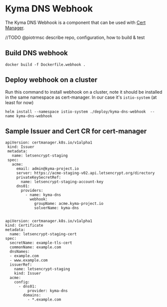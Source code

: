 # Kyma DNS Webhook

The Kyma DNS Webhook is a component that can be used with [Cert Manager](https://cert-manager.netlify.com/).

//TODO @piotrmsc describe repo, configuration, how to build & test
## Build DNS webhook

 `docker build -f Dockerfile.webhook . `
 
## Deploy webhook on a cluster

Run this command to install webhook on a cluster, note it should be installed in the same namespace as cert-manager. In our case it's `istio-system` (at least for now)

``` helm install --namespace istio-system ./deploy/kyma-dns-webhook  --name kyma-dns-webhook ```
## Sample Issuer and Cert CR for cert-manager
 
 ```
 apiVersion: certmanager.k8s.io/v1alpha1
  kind: Issuer
  metadata:
    name: letsencrypt-staging
  spec:
    acme:
      email: admin@kyma-project.io
      server: https://acme-staging-v02.api.letsencrypt.org/directory
      privateKeySecretRef:
        name: letsencrypt-staging-account-key
      dns01:
        providers:
          - name: kyma-dns
            webhook:
              groupName: acme.kyma-project.io
              solverName: kyma-dns
                           
```                

```
apiVersion: certmanager.k8s.io/v1alpha1
kind: Certificate
metadata:
  name: letsencrypt-staging-cert  
spec:
  secretName: example-tls-cert
  commonName: example.com
  dnsNames:
  - example.com
  - www.example.com
  issuerRef:
    name: letsencrypt-staging
    kind: Issuer
  acme:
    config:
      - dns01:
          provider: kyma-dns
        domains:
          - *.example.com
          
```
